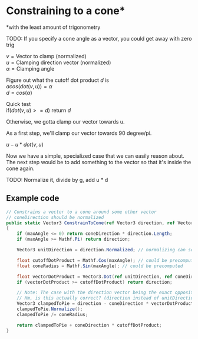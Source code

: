 # Constraining to a cone\*

\*with the least amount of trigonometry

TODO: If you specify a cone angle as a vector, you could get away with zero trig

$v = \text{Vector to clamp (normalized)}$  
$u = \text{Clamping direction vector (normalized)}$  
$\alpha = \text{Clamping angle}$

Figure out what the cutoff dot product $d$ is  
$acos(dot(v, u)) = \alpha$  
$d = cos(\alpha)$

Quick test  
$\text{if}(dot(v,u) >= d) \text{ return } d$

Otherwise, we gotta clamp our vector towards u.

As a first step, we'll clamp our vector towards 90 degree/pi.

$u - u * dot(v,u)$

Now we have a simple, specialized case that we can easily reason about. The next step would be to add something to the vector so that it's inside the cone again.

TODO: Normalize it, divide by g, add u \* d

<ClientOnly>
  <Demo/>
</ClientOnly>

## Example code

```cs
// Constrains a vector to a cone around some other vector
// coneDirection should be normalized
public static Vector3 ConstrainToCone(ref Vector3 direction, ref Vector3 coneDirection, float maxAngle)
{
    if (maxAngle <= 0) return coneDirection * direction.Length;
    if (maxAngle >= Mathf.Pi) return direction;

    Vector3 unitDirection = direction.Normalized; // normalizing can sometimes be avoided (just pass in a normalized direction)

    float cutoffDotProduct = Mathf.Cos(maxAngle); // could be precomputed
    float coneRadius = Mathf.Sin(maxAngle); // could be precomputed

    float vectorDotProduct = Vector3.Dot(ref unitDirection, ref coneDirection);
    if (vectorDotProduct >= cutoffDotProduct) return direction;

    // Note: The case with the direction vector being the exact opposite of the coneDirection might need extra handling
    // Hm, is this actually correct? (direction instead of unitDirection)
    Vector3 clampedToPie = direction - coneDirection * vectorDotProduct;
    clampedToPie.Normalize();
    clampedToPie /= coneRadius;

    return clampedToPie + coneDirection * cutoffDotProduct;
}
```

<script setup>
import Demo from './ConstrainToConeDemo.vue'
</script>

